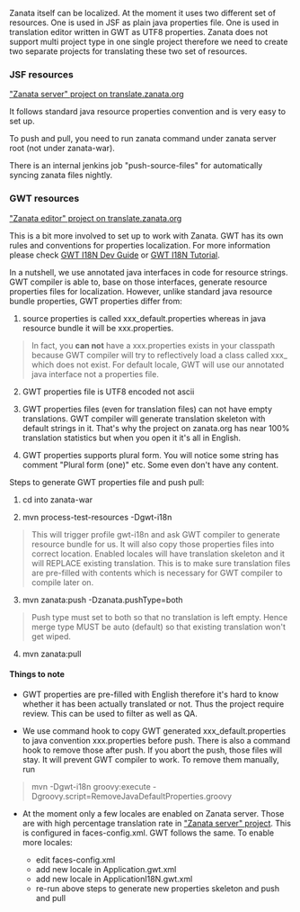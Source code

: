Zanata itself can be localized. At the moment it uses two different set of resources. One is used in JSF as plain java properties file. One is used in translation editor written in GWT as UTF8 properties. Zanata does not support multi project type in one single project therefore we need to create two separate projects for translating these two set of resources.

### JSF resources
["Zanata server" project on translate.zanata.org](https://translate.zanata.org/zanata/project/view/zanata-server)

It follows standard java resource properties convention and is very easy to set up.

To push and pull, you need to run zanata command under zanata server root (not under zanata-war).

There is an internal jenkins job "push-source-files" for automatically syncing zanata files nightly.

### GWT resources
["Zanata editor" project on translate.zanata.org](https://translate.zanata.org/zanata/project/view/zanata-editor)

This is a bit more involved to set up to work with Zanata. GWT has its own rules and conventions for properties localization. For more information please check [GWT I18N Dev Guide](http://www.gwtproject.org/doc/latest/DevGuideI18n.html) or [GWT I18N Tutorial](http://www.gwtproject.org/doc/latest/tutorial/i18n.html).

In a nutshell, we use annotated java interfaces in code for resource strings. GWT compiler is able to, base on those interfaces, generate resource properties files for localization. However, unlike standard java resource bundle properties, GWT properties differ from:

1. source properties is called xxx_default.properties whereas in java resource bundle it will be xxx.properties.
 > In fact, you **can not** have a xxx.properties exists in your classpath because GWT compiler will try to reflectively load a class called xxx_ which does not exist. For default locale, GWT will use our annotated java interface not a properties file.

2. GWT properties file is UTF8 encoded not ascii

3. GWT properties files (even for translation files) can not have empty translations. GWT compiler will generate translation skeleton with default strings in it. That's why the project on zanata.org has near 100% translation statistics but when you open it it's all in English.

4. GWT properties supports plural form. You will notice some string has comment "Plural form (one)" etc. Some even don't have any content. 

Steps to generate GWT properties file and push pull:

1. cd into zanata-war

2. mvn process-test-resources -Dgwt-i18n
 > This will trigger profile gwt-i18n and ask GWT compiler to generate resource bundle for us. It will also copy those properties files into correct location. Enabled locales will have translation skeleton and it will REPLACE existing translation. This is to make sure translation files are pre-filled with contents which is necessary for GWT compiler to compile later on.

3. mvn zanata:push -Dzanata.pushType=both
 > Push type must set to both so that no translation is left empty. Hence merge type MUST be auto (default) so that existing translation won't get wiped. 

4. mvn zanata:pull

#### Things to note
* GWT properties are pre-filled with English therefore it's hard to know whether it has been actually translated or not. Thus the project require review. This can be used to filter as well as QA.

* We use command hook to copy GWT generated xxx_default.properties to java convention xxx.properties before push. There is also a command hook to remove those after push. If you abort the push, those files will stay. It will prevent GWT compiler to work. To remove them manually, run 
 > mvn -Dgwt-i18n groovy:execute -Dgroovy.script=RemoveJavaDefaultProperties.groovy

* At the moment only a few locales are enabled on Zanata server. Those are with high percentage translation rate in ["Zanata server" project](https://translate.zanata.org/zanata/project/view/zanata-server). This is configured in faces-config.xml. GWT follows the same. To enable more locales:

    * edit faces-config.xml
    * add new locale in Application.gwt.xml
    * add new locale in ApplicationI18N.gwt.xml
    * re-run above steps to generate new properties skeleton and push and pull
